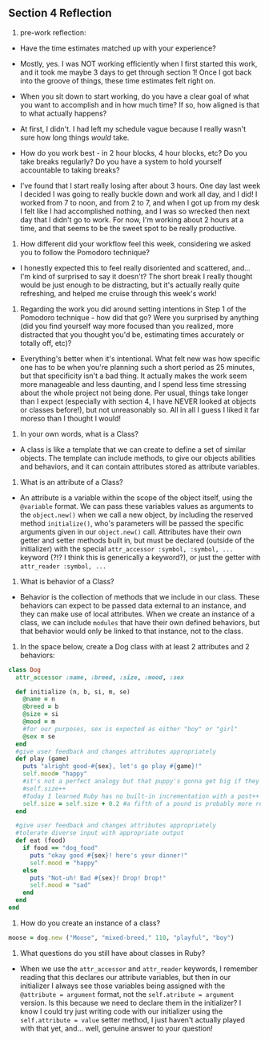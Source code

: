 ## Section 4 Reflection

1. pre-work reflection:
- Have the time estimates matched up with your experience?
* Mostly, yes. I was NOT working efficiently when I first started this work, and it took me maybe 3 days to get through section 1! Once I got back into the groove of things, these time estimates felt right on.

- When you sit down to start working, do you have a clear goal of what you want to accomplish and in how much time? If so, how aligned is that to what actually happens?
* At first, I didn't. I had left my schedule vague because I really wasn't sure how long things _would_ take.

- How do you work best - in 2 hour blocks, 4 hour blocks, etc? Do you take breaks regularly? Do you have a system to hold yourself accountable to taking breaks?
* I've found that I start really losing after about 3 hours. One day last week I decided I was going to really buckle down and work all day, and I did! I worked from 7 to noon, and from 2 to 7, and when I got up from my desk I felt like I had accomplished nothing, and I was so wrecked then next day that I didn't go to work. For now, I'm working about 2 hours at a time, and that seems to be the sweet spot to be really productive.

1. How different did your workflow feel this week, considering we asked you to follow the Pomodoro technique?
* I honestly expected this to feel really disoriented and scattered, and... I'm kind of surprised to say it doesn't? The short break I really thought would be just enough to be distracting, but it's actually really quite refreshing, and helped me cruise through this week's work!

1. Regarding the work you did around setting intentions in Step 1 of the Pomodoro technique - how did that go? Were you surprised by anything (did you find yourself way more focused than you realized, more distracted that you thought you'd be, estimating times accurately or totally off, etc)?
* Everything's better when it's intentional. What felt new was how specific one has to be when you're planning such a short period as 25 minutes, but that specificity isn't a bad thing. It actually makes the work seem more manageable and less daunting, and I spend less time stressing about the whole project not being done. Per usual, things take longer than I expect (especially with section 4, I have NEVER looked at objects or classes before!), but not unreasonably so. All in all I guess I liked it far moreso than I thought I would!

1. In your own words, what is a Class?
* A class is like a template that we can create to define a set of similar objects. The template can include methods, to give our objects abilities and behaviors, and it can contain attributes stored as attribute variables.

1. What is an attribute of a Class?
* An attribute is a variable within the scope of the object itself, using the `@variable` format. We can pass these variables values as arguments to the `object.new()` when we call a new object, by including the reserved method `initialize()`, who's parameters will be passed the specific arguments given in our `object.new()` call. Attributes have their own getter and setter methods built in, but must be declared (outside of the initializer) with the special `attr_accessor :symbol, :symbol, ...` keyword (?!? I think this is generically a keyword?), or just the getter with `attr_reader :symbol, ...`

1. What is behavior of a Class?
* Behavior is the collection of methods that we include in our class. These behaviors can expect to be passed data external to an instance, and they can make use of local attributes. When we create an instance of a class, we can include `modules` that have their own defined behaviors, but that behavior would only be linked to that instance, not to the class.

1. In the space below, create a Dog class with at least 2 attributes and 2 behaviors:

```rb
class Dog
  attr_accessor :name, :breed, :size, :mood, :sex

  def initialize (n, b, si, m, se)
    @name = n
    @breed = b
    @size = si
    @mood = m
    #for our purposes, sex is expected as either "boy" or "girl"
    @sex = se
  end
  #give user feedback and changes attributes appropriately
  def play (game)
    puts "alright good-#{sex}, let's go play #{game}!"
    self.mood= "happy"
    #it's not a perfect analogy but that puppy's gonna get big if they keep playing!
    #self.size++
    #Today I learned Ruby has no built-in incrementation with a post++
    self.size = self.size + 0.2 #a fifth of a pound is probably more reasonable anyway!
  end

  #give user feedback and changes attributes appropriately
  #tolerate diverse input with appropriate output
  def eat (food)
    if food == "dog_food"
      puts "okay good #{sex}! here's your dinner!"
      self.mood = "happy"
    else
      puts "Not-uh! Bad #{sex}! Drop! Drop!"
      self.mood = "sad"
    end
  end
end       

```

1. How do you create an instance of a class?

```rb
moose = dog.new ("Moose", "mixed-breed," 110, "playful", "boy")
```

1. What questions do you still have about classes in Ruby?

* When we use the `attr_accessor` and `attr_reader` keywords, I remember reading that this declares our attribute variables, but then in our initializer I always see those variables being assigned with the `@attribute = argument` format, not the `self.atribute = argument` version. Is this because we need to declare them in the initializer? I know I could try just writing code with our initializer using the `self.attribute = value` setter method, I just haven't actually played with that yet, and... well, genuine answer to your question!

